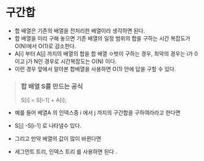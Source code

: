 # 구간합 

- 합 배열은 기존의 배열을 전처리한 배열이라 생각하면 된다. 
- 합 배열을 미리 구해 놓으면 기존 배열의 일정 범위의 합을 구하는 시간 복잡도가 O(N)에서 O(1)로 감소한다. 
- A[i] 부터 A[j] 까지의 배열의 합을 합 배열 ㅇ벗이 구하는 경우, 최악의 경우는 i가 0이고 j가 N인 경우로 시간복잡도는 O(N) 이다. 
- 이런 경우 앞에서 알아본 합배열을 사용하면 O(1) 안에 답을 구할 수 있다. 

> ### 합 배열 S를 만드는 공식 
> S[i] = S[i-1] + A[i];
 
 - 예를 들어 베열A 의 인덱스중 i 에서 j 까지의 구간합을 구하여라라고 한다면 
 - S[j] -S[i-1] 로 나타낼수 있다. 

 - 그리고 만약 배열의 값이 많이 바뀐다면 
 - 세그먼트 트리, 인덱스 트리 를 사용하면 된다 .
